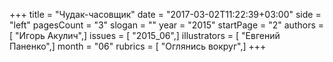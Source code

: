 +++
title = "Чудак-часовщик"
date = "2017-03-02T11:22:39+03:00"
side = "left"
pagesCount = "3"
slogan = ""
year = "2015"
startPage = "2"
authors = [ "Игорь Акулич",]
issues = [ "2015_06",]
illustrators = [ "Евгений Паненко",]
month = "06"
rubrics = [ "Оглянись вокруг",]
+++
